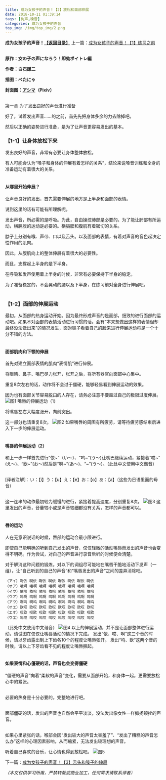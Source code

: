 ```yaml
---
title: 成为女孩子的声音！【2】放松和面部伸展
date: 2018-10-11 01:39:14
tags: [伪声,嗓音]
categories: 成为女孩子的声音
top_img: /img/top_img/2.png
---
```

**成为女孩子的声音！[【返回目录】](/成为女孩子的声音/README/)**
上一篇：[成为女孩子的声音！【1】练习之前](/成为女孩子的声音/README/)<br><br>

**原作：女の子の声になろう！即効ボイトレ編**

**作者：白石謙二**   

**插图：べたにゃ**   

**封面图：[アシマ](https://www.pixiv.net/member.php?id=2642047
)（Pixiv）** <br><br>

第一章 为了发出良好的声音进行准备

好了，试着发出声音……的之前，首先先把身体多余的力去除掉吧。

然后以正确的姿势进行准备，是为了让声音更容易发出的基本。


### 【1-1】让身体放松下来

发出良好的声音，非常有必要让身体整体放松。

有人可能会认为“嗓子和身体的伸展有着怎样的关系”，结论来说嗓音训练和全身的准备运动有着很大的关系。<br><br>


#### 从哪里开始伸展？

让声音良好的发出，首先需要伸展的地方是上半身和面部的表情。

说到这里的话有可能有所理解呢。

发出声音，所必需的是呼吸。为此，自由操控肺部是必要的。为了能让肺部有所运动，横膈膜的运动是必要的。横膈膜和腹肌有着密切的关系。

脖子上分别有喉、声带、口以及舌头。以及面部的表情，有着对声音的音色起决定性作用的肌肉。

因此，从腹肌向上的整体伸展有着很大的必要性。

而且，支撑起上半身的是下半身。

在呼吸和发声使用着上半身的时候，非常有必要保持下半身的稳定。

为了准备稳定的，不会晃动的腰以及下半身，在练习前对全身进行伸展吧。<br><br>


### 【1-2】面部的伸展运动

最初，从面部的热身运动开始。因为最终形成声音的是面部，细致的进行面部的运动吧。如果不对面部的表情活动进行习惯的话，会有“本来想做出这样的表情但却最终没法做出来”的情况发生，面对镜子看着自己的脸来进行伸展运动将是一个十分不错的方法。<br><br>


#### 面部肌肉和下颚的伸展

首先对建立面部表情的肌肉“表情肌”进行伸展。

将眼睛、鼻子、嘴巴尽力张开，张开之后，将所有器官向面部中心集中。

重复8次左右的话，动作将不会过于僵硬，能够轻易看到伸展运动的效果。

因为也有面部关节容易脱臼的人存在，请务必注意不要超过自己的极限过度伸展。
![图1](/img/2/1.png)
嘴唇的伸展运动（1）

将嘴唇左右大幅度张开，向前突出。

这一部分也请重复8次。
![图2](/img/2/2.png)
如果嘴唇的周围有所疲劳，请等待疲劳感结束后进入下一步的伸展运动。<br><br>

#### 嘴唇的伸展运动（2）

和上一步一样首先进行“依~”（い～）、“呜~”(う～)让嘴巴继续运动，紧接着“哎~” (え～)、“欧~”(お～)然后是“啊~”(あ～)、“~”(う～)。（此处中文使用中文谐音）<br><br>


[译者注解]：い：【i】う：【u】え：【e】お：【o】あ：【a】（这些为日语里面的母音）<br><br>


这一连串的动作最初较为缓慢的进行，紧接着提高速度，分别重复8次。
![图3](/img/2/3.png)
这里发出的声音，音量较小或是声音较细都没有关系，怎样的声音都可以。<br><br>

#### 唇的运动

人在无意识说话的时候，唇部的运动会最小限进行。

即使自己能明确的听到自己发出的声音，仅仅轻微的活动嘴唇而发出的声音也会变得不明确。作为尝试，对自己的声音进行录音后听的时候便会清楚。

对于解消这种问题的锻炼，对以下的词组尽可能地在嘴唇干脆地活动下发声（一组），让“自己听到的自己的声音”和“嘴唇发出的声音”之间的差异消除吧。

    （アイ）啊依 啊依 啊依 啊依 啊依 啊依 啊依 啊依
    （オア）哦啊 哦啊 哦啊 哦啊 哦啊 哦啊 哦啊 哦啊
    （イウ）依呜 依呜 依呜 依呜 依呜 依呜 依呜 依呜
    （ウア）呜啊 呜啊 呜啊 呜啊 呜啊 呜啊 呜啊 呜啊
    （アウ）啊呜 啊呜 啊呜 啊呜 啊呜 啊呜 啊呜 啊呜
    （オエ）欧哎 欧哎 欧哎 欧哎 欧哎 欧哎 欧哎 欧哎
    （エオ）哎欧 哎欧 哎欧 哎欧 哎欧 哎欧 哎欧 哎欧
    （ウエ）呜哎 呜哎 呜哎 呜哎 呜哎 呜哎 呜哎 呜哎

（此处中文使用中文谐音）
![图4](/img/2/4.png)
以上的伸展运动，并不是让面部整体进行运动，请试图在仅仅让嘴唇活动的情况下完成。
发出“依、哎、啊”这三个音的时候，请以牙齿露出到上下齿各10个的程度让嘴唇张开。
发出“呜、欧”这两个音的时候，请以上下牙齿看不见的程度让嘴唇撅起。<br><br>


#### 如果表情和心僵硬的话，声音也会变得僵硬

“僵硬的声音”向着“柔软的声音”变化，需要从面部开始，和身体一起，更需要放松心中的紧张。<br><br>


必要的热身是十分必要的，完整地进行吧。<br><br>


面部僵硬的话，发出的声音也自然会平平淡淡，没法发出像女性一样抑扬顿挫的声音。<br><br>


如果心里紧张的话，喉部会因“发出较大的声音太害羞了”、“发出了糟糕的声音怎么办”这样的心理因素影响，从而缩紧，无法发出较理想的声音。

听着自己喜欢的音乐，让心情也得到放松吧。
![图5](/img/2/5.png)

下一篇：[成为女孩子的声音！【3】舌头和嗓子的伸展](/成为女孩子的声音/3/)

*（本文仅供学习所用，严禁转载或商业加工，任何需求请联系译者）*